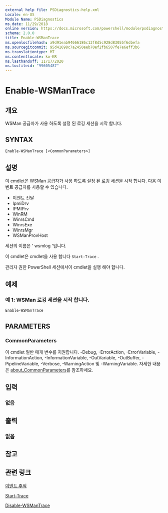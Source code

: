 ```yaml
---
external help file: PSDiagnostics-help.xml
Locale: en-US
Module Name: PSDiagnostics
ms.date: 11/29/2018
online version: https://docs.microsoft.com/powershell/module/psdiagnostics/enable-wsmantrace?view=powershell-7.2&WT.mc_id=ps-gethelp
schema: 2.0.0
title: Enable-WSManTrace
ms.openlocfilehash: a9d91eab94666186c13f8d5c928d83055f6dbefa
ms.sourcegitcommit: 95d41698c7a2450eeb70ef2fb6507fe7e6eff3b6
ms.translationtype: MT
ms.contentlocale: ko-KR
ms.lasthandoff: 11/17/2020
ms.locfileid: "99605487"
---
```

# Enable-WSManTrace

## 개요
WSMan 공급자가 사용 하도록 설정 된 로깅 세션을 시작 합니다.

## SYNTAX

```
Enable-WSManTrace [<CommonParameters>]
```

## 설명
이 cmdlet은 WSMan 공급자가 사용 하도록 설정 된 로깅 세션을 시작 합니다. 다음 이벤트 공급자를 사용할 수 있습니다.

- 이벤트 전달
- IpmiDrv
- IPMIPrv
- WinRM
- WinrsCmd
- WinrsExe
- WinrsMgr
- WSManProvHost

세션의 이름은 ' wsmlog '입니다.

이 cmdlet은 cmdlet을 사용 합니다 `Start-Trace` .

관리자 권한 PowerShell 세션에서이 cmdlet을 실행 해야 합니다.

## 예제

### 예 1: WSMan 로깅 세션을 시작 합니다.

```powershell
Enable-WSManTrace
```

## PARAMETERS

### CommonParameters

이 cmdlet 일반 매개 변수를 지원합니다. -Debug, -ErrorAction, -ErrorVariable, -InformationAction, -InformationVariable, -OutVariable, -OutBuffer, -PipelineVariable, -Verbose, -WarningAction 및 -WarningVariable. 자세한 내용은 [about_CommonParameters](https://go.microsoft.com/fwlink/?LinkID=113216)를 참조하세요.

## 입력

### 없음

## 출력

### 없음

## 참고

## 관련 링크

[이벤트 추적](/windows/desktop/ETW/event-tracing-portal)

[Start-Trace](start-trace.md)

[Disable-WSManTrace](Disable-WSManTrace.md)

